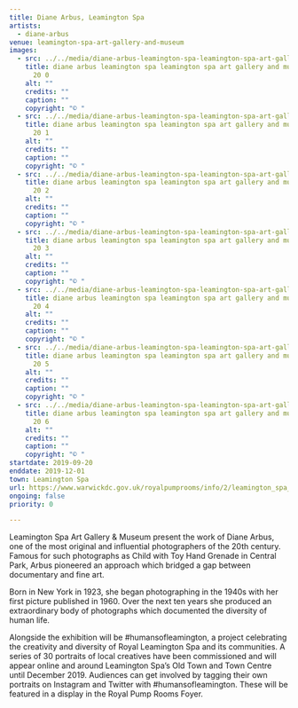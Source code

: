 ```yaml
---
title: Diane Arbus, Leamington Spa
artists:
  - diane-arbus
venue: leamington-spa-art-gallery-and-museum
images:
  - src: ../../media/diane-arbus-leamington-spa-leamington-spa-art-gallery-and-museum-2019-09-20-0.webp
    title: diane arbus leamington spa leamington spa art gallery and museum 2019 09
      20 0
    alt: ""
    credits: ""
    caption: ""
    copyright: "© "
  - src: ../../media/diane-arbus-leamington-spa-leamington-spa-art-gallery-and-museum-2019-09-20-1.webp
    title: diane arbus leamington spa leamington spa art gallery and museum 2019 09
      20 1
    alt: ""
    credits: ""
    caption: ""
    copyright: "© "
  - src: ../../media/diane-arbus-leamington-spa-leamington-spa-art-gallery-and-museum-2019-09-20-2.webp
    title: diane arbus leamington spa leamington spa art gallery and museum 2019 09
      20 2
    alt: ""
    credits: ""
    caption: ""
    copyright: "© "
  - src: ../../media/diane-arbus-leamington-spa-leamington-spa-art-gallery-and-museum-2019-09-20-3.webp
    title: diane arbus leamington spa leamington spa art gallery and museum 2019 09
      20 3
    alt: ""
    credits: ""
    caption: ""
    copyright: "© "
  - src: ../../media/diane-arbus-leamington-spa-leamington-spa-art-gallery-and-museum-2019-09-20-4.webp
    title: diane arbus leamington spa leamington spa art gallery and museum 2019 09
      20 4
    alt: ""
    credits: ""
    caption: ""
    copyright: "© "
  - src: ../../media/diane-arbus-leamington-spa-leamington-spa-art-gallery-and-museum-2019-09-20-5.webp
    title: diane arbus leamington spa leamington spa art gallery and museum 2019 09
      20 5
    alt: ""
    credits: ""
    caption: ""
    copyright: "© "
  - src: ../../media/diane-arbus-leamington-spa-leamington-spa-art-gallery-and-museum-2019-09-20-6.webp
    title: diane arbus leamington spa leamington spa art gallery and museum 2019 09
      20 6
    alt: ""
    credits: ""
    caption: ""
    copyright: "© "
startdate: 2019-09-20
enddate: 2019-12-01
town: Leamington Spa
url: https://www.warwickdc.gov.uk/royalpumprooms/info/2/leamington_spa_art_gallery_and_museum
ongoing: false
priority: 0

---
```


Leamington Spa Art Gallery & Museum present the work of Diane Arbus, one of the most original and influential photographers of the 20th century. Famous for such photographs as Child with Toy Hand Grenade in Central Park, Arbus pioneered an approach which bridged a gap between documentary and fine art.

Born in New York in 1923, she began photographing in the 1940s with her first picture published in 1960. Over the next ten years she produced an extraordinary body of photographs which documented the diversity of human life.

Alongside the exhibition will be #humansofleamington, a project celebrating the creativity and diversity of Royal Leamington Spa and its communities. A series of 30 portraits of local creatives have been commissioned and will appear online and around Leamington Spa’s Old Town and Town Centre until December 2019. Audiences can get involved by tagging their own portraits on Instagram and Twitter with #humansofleamington. These will be featured in a display in the Royal Pump Rooms Foyer.